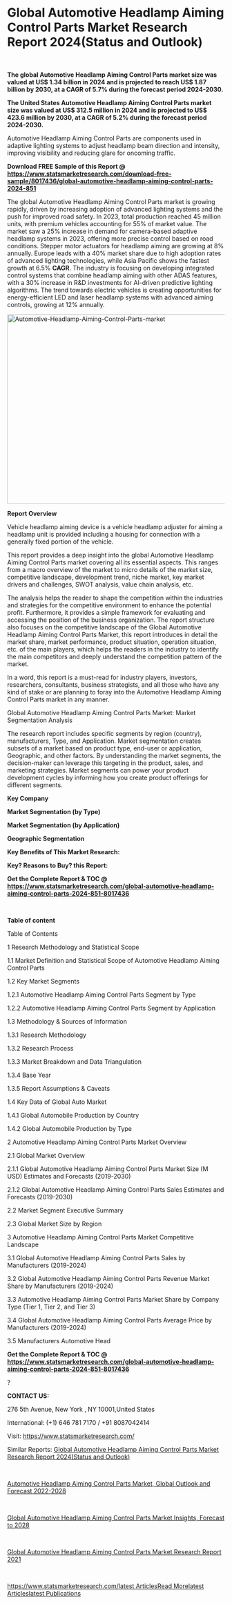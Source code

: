 <h1>Global Automotive Headlamp Aiming Control Parts Market Research Report 2024(Status and Outlook)</h1><br/><p><strong>The global Automotive Headlamp Aiming Control Parts market size was valued at US$ 1.34 billion in 2024 and is projected to reach US$ 1.87 billion by 2030, at a <strong>CAGR</strong> of 5.7% during the forecast period 2024-2030.</strong></p>
 
 
 
 <p><strong>The United States Automotive Headlamp Aiming Control Parts market size was valued at US$ 312.5 million in 2024 and is projected to US$ 423.6 million by 2030, at a <strong>CAGR</strong> of 5.2% during the forecast period 2024-2030.</strong></p>
 
 
 
 <p>Automotive Headlamp Aiming Control Parts are components used in adaptive lighting systems to adjust headlamp beam direction and intensity, improving visibility and reducing glare for oncoming traffic.</p>
 
 
 
 <p><strong>Download FREE Sample of this Report @ <a href="https://www.statsmarketresearch.com/download-free-sample/8017436/global-automotive-headlamp-aiming-control-parts-2024-851">https://www.statsmarketresearch.com/download-free-sample/8017436/global-automotive-headlamp-aiming-control-parts-2024-851</a></strong></p>
 
 
 
 <p>The global Automotive Headlamp Aiming Control Parts market is growing rapidly, driven by increasing adoption of advanced lighting systems and the push for improved road safety. In 2023, total production reached 45 million units, with premium vehicles accounting for 55% of market value. The market saw a 25% increase in demand for camera-based adaptive headlamp systems in 2023, offering more precise control based on road conditions. Stepper motor actuators for headlamp aiming are growing at 8% annually. Europe leads with a 40% market share due to high adoption rates of advanced lighting technologies, while Asia Pacific shows the fastest growth at 6.5% <strong>CAGR</strong>. The industry is focusing on developing integrated control systems that combine headlamp aiming with other ADAS features, with a 30% increase in R&D investments for AI-driven predictive lighting algorithms. The trend towards electric vehicles is creating opportunities for energy-efficient LED and laser headlamp systems with advanced aiming controls, growing at 12% annually.</p>
 
 
 
 <p><img alt="Automotive-Headlamp-Aiming-Control-Parts-market" src="https://www.grandresearchstore.com/assets/report-images/Automotive_Headlamp_Aiming_Control_Parts_market.png" style="width: 730px; height: 438px;" /></p>
 
 
 
 <p><strong>Report Overview</strong></p>
 
 
 
 <p>Vehicle headlamp aiming device is a vehicle headlamp adjuster for aiming a headlamp unit is provided including a housing for connection with a generally fixed portion of the vehicle.</p>
 
 
 
 <p>This report provides a deep insight into the global Automotive Headlamp Aiming Control Parts market covering all its essential aspects. This ranges from a macro overview of the market to micro details of the market size, competitive landscape, development trend, niche market, key market drivers and challenges, SWOT analysis, value chain analysis, etc.</p>
 
 
 
 <p>The analysis helps the reader to shape the competition within the industries and strategies for the competitive environment to enhance the potential profit. Furthermore, it provides a simple framework for evaluating and accessing the position of the business organization. The report structure also focuses on the competitive landscape of the Global Automotive Headlamp Aiming Control Parts Market, this report introduces in detail the market share, market performance, product situation, operation situation, etc. of the main players, which helps the readers in the industry to identify the main competitors and deeply understand the competition pattern of the market.</p>
 
 
 
 <p>In a word, this report is a must-read for industry players, investors, researchers, consultants, business strategists, and all those who have any kind of stake or are planning to foray into the Automotive Headlamp Aiming Control Parts market in any manner.</p>
 
 
 
 <p>Global Automotive Headlamp Aiming Control Parts Market: Market Segmentation Analysis</p>
 
 
 
 <p>The research report includes specific segments by region (country), manufacturers, Type, and Application. Market segmentation creates subsets of a market based on product type, end-user or application, Geographic, and other factors. By understanding the market segments, the decision-maker can leverage this targeting in the product, sales, and marketing strategies. Market segments can power your product development cycles by informing how you create product offerings for different segments.</p>
 
 
 
 <p><strong>Key Company</strong></p>
 
 
 
 <p><strong>Market Segmentation (by Type)</strong></p>
 
 
 
 <p><strong>Market Segmentation (<strong>by Application</strong>)</strong></p>
 
 
 
 <p><strong>Geographic Segmentation</strong></p>
 
 
 
 <p><strong>Key Benefits of This Market Research:</strong></p>
 
 
 
 <p><strong>Key? <strong>Reasons to Buy</strong>? this Report:</strong></p>
 
 
 
 <div><b>Get the Complete Report & TOC @ <a href="https://www.statsmarketresearch.com/global-automotive-headlamp-aiming-control-parts-2024-851-8017436">https://www.statsmarketresearch.com/global-automotive-headlamp-aiming-control-parts-2024-851-8017436</a></b></div>
 
 
 
 <p><br />
 
 <b>Table of content</b></p>
 
 
 
 <p>Table of Contents<br />
 
 1 Research Methodology and Statistical Scope<br />
 
 1.1 Market Definition and Statistical Scope of Automotive Headlamp Aiming Control Parts<br />
 
 1.2 Key Market Segments<br />
 
 1.2.1 Automotive Headlamp Aiming Control Parts Segment by Type<br />
 
 1.2.2 Automotive Headlamp Aiming Control Parts Segment by Application<br />
 
 1.3 Methodology & Sources of Information<br />
 
 1.3.1 Research Methodology<br />
 
 1.3.2 Research Process<br />
 
 1.3.3 Market Breakdown and Data Triangulation<br />
 
 1.3.4 Base Year<br />
 
 1.3.5 Report Assumptions & Caveats<br />
 
 1.4 Key Data of Global Auto Market<br />
 
 1.4.1 Global Automobile Production by Country<br />
 
 1.4.2 Global Automobile Production by Type<br />
 
 2 Automotive Headlamp Aiming Control Parts Market Overview<br />
 
 2.1 Global Market Overview<br />
 
 2.1.1 Global Automotive Headlamp Aiming Control Parts Market Size (M USD) Estimates and Forecasts (2019-2030)<br />
 
 2.1.2 Global Automotive Headlamp Aiming Control Parts Sales Estimates and Forecasts (2019-2030)<br />
 
 2.2 Market Segment Executive Summary<br />
 
 2.3 Global Market Size by Region<br />
 
 3 Automotive Headlamp Aiming Control Parts Market Competitive Landscape<br />
 
 3.1 Global Automotive Headlamp Aiming Control Parts Sales by Manufacturers (2019-2024)<br />
 
 3.2 Global Automotive Headlamp Aiming Control Parts Revenue Market Share by Manufacturers (2019-2024)<br />
 
 3.3 Automotive Headlamp Aiming Control Parts Market Share by Company Type (Tier 1, Tier 2, and Tier 3)<br />
 
 3.4 Global Automotive Headlamp Aiming Control Parts Average Price by Manufacturers (2019-2024)<br />
 
 3.5 Manufacturers Automotive Head</p>
 
 
 
 <div><b>Get the Complete Report & TOC @ <a href="https://www.statsmarketresearch.com/global-automotive-headlamp-aiming-control-parts-2024-851-8017436">https://www.statsmarketresearch.com/global-automotive-headlamp-aiming-control-parts-2024-851-8017436</a></b></div>
 
 
 
 <p>? </p>
 
 
 
 <p><b>CONTACT US:</b><br />
 
 276 5th Avenue, New York , NY 10001,United States<br />
 
 International: (+1) 646 781 7170 / +91 8087042414<br />
 
 Visit: <a href="https://www.statsmarketresearch.com/">https://www.statsmarketresearch.com/</a><br />
 
 Similar Reports: <a href="https://www.statsmarketresearch.com/global-automotive-headlamp-aiming-control-parts-2024-851-8017436">Global Automotive Headlamp Aiming Control Parts Market Research Report 2024(Status and Outlook)</a><br />
 
 <br />
 
 <a href="https://www.statsmarketresearch.com/global-automotive-headlamp-aiming-control-parts-2024-851-8017436">Automotive Headlamp Aiming Control Parts Market, Global Outlook and Forecast 2022-2028</a><br />
 
 <br />
 
 <a href="https://www.statsmarketresearch.com/global-automotive-headlamp-aiming-control-parts-2024-851-8017436">Global Automotive Headlamp Aiming Control Parts Market Insights, Forecast to 2028</a><br />
 
 <br />
 
 <a href="https://www.statsmarketresearch.com/global-automotive-headlamp-aiming-control-parts-2024-851-8017436">Global Automotive Headlamp Aiming Control Parts Market Research Report 2021</a><br />
 
 <br />
 
 <a href="https://gyeongbokgung.com">https://www.statsmarketresearch.com/</a><a href="https://hallyeomaritime.com">latest Articles</a><a href="https://jingwansa.com">Read More</a><a href="https://nguoiviet.jp/">latest Articles</a><a href="https://www.intelmarketresearch.com/">latest Publications</a></p>